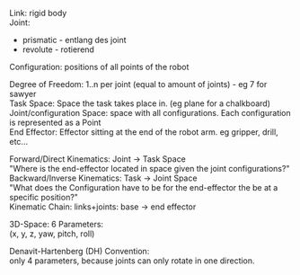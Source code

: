 Link: rigid body  
Joint:  
 - prismatic - entlang des joint  
 - revolute - rotierend  

Configuration: positions of all points of the robot  

Degree of Freedom: 1..n per joint (equal to amount of joints) - eg 7 for sawyer  
Task Space: Space the task takes place in. (eg plane for a chalkboard)  
Joint/configuration Space: space with all configurations. Each configuration is represented as a Point  
End Effector: Effector sitting at the end of the robot arm. eg gripper, drill, etc...  

Forward/Direct Kinematics: Joint -> Task Space  
"Where is the end-effector located in space given the joint configurations?"  
Backward/Inverse Kinematics: Task -> Joint Space  
"What does the Configuration have to be for the end-effector the be at a specific position?"  
Kinematic Chain: links+joints: base -> end effector  

3D-Space: 6 Parameters:  
(x, y, z, yaw, pitch, roll)  

Denavit-Hartenberg (DH) Convention:  
only 4 parameters, because joints can only rotate in one direction.

